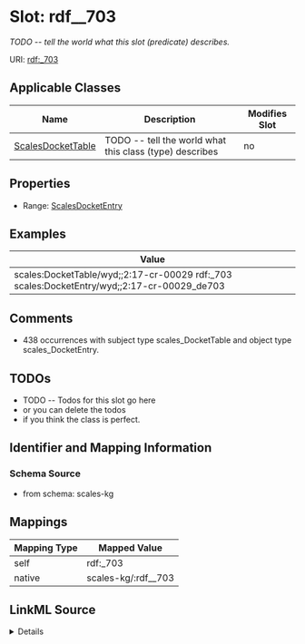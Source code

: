 

# Slot: rdf__703


_TODO -- tell the world what this slot (predicate) describes._





URI: [rdf:_703](http://www.w3.org/1999/02/22-rdf-syntax-ns#_703)



<!-- no inheritance hierarchy -->





## Applicable Classes

| Name | Description | Modifies Slot |
| --- | --- | --- |
| [ScalesDocketTable](../classes/ScalesDocketTable.md) | TODO -- tell the world what this class (type) describes |  no  |







## Properties

* Range: [ScalesDocketEntry](../classes/ScalesDocketEntry.md)






## Examples

| Value |
| --- |
| scales:DocketTable/wyd;;2:17-cr-00029 rdf:_703 scales:DocketEntry/wyd;;2:17-cr-00029_de703 |

## Comments

* 438 occurrences with subject type scales_DocketTable and object type scales_DocketEntry.

## TODOs

* TODO -- Todos for this slot go here
* or you can delete the todos
* if you think the class is perfect.

## Identifier and Mapping Information







### Schema Source


* from schema: scales-kg




## Mappings

| Mapping Type | Mapped Value |
| ---  | ---  |
| self | rdf:_703 |
| native | scales-kg/:rdf__703 |




## LinkML Source

<details>
```yaml
name: rdf__703
description: TODO -- tell the world what this slot (predicate) describes.
todos:
- TODO -- Todos for this slot go here
- or you can delete the todos
- if you think the class is perfect.
comments:
- 438 occurrences with subject type scales_DocketTable and object type scales_DocketEntry.
examples:
- value: scales:DocketTable/wyd;;2:17-cr-00029 rdf:_703 scales:DocketEntry/wyd;;2:17-cr-00029_de703
from_schema: scales-kg
rank: 1000
slot_uri: rdf:_703
alias: rdf__703
domain_of:
- scales_DocketTable
range: scales_DocketEntry

```
</details>